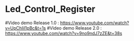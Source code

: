 # Led_Control_Register
#Video demo Release 1.0  : https://www.youtube.com/watch?v=UpChIil1pBc&t=1s
#Video demo Release 2.0  : https://www.youtube.com/watch?v=9no9ndJ7zZE&t=38s
